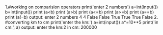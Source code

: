 1.#working on comparision operators
print('enter 2 numbers')
a=int(input())
b=int(input())
print (a<b)
print (a>b)
print (a<=b)
print (a>=b)
print (a==b)
print (a!=b)
output:
enter 2 numbers
4
4
False
False
True
True
True
False
2. #converting km to cm
print('enter the km:')
a=int(input())
a*=10**5
print('in cm:', a)
output:
enter the km:2
in cm: 200000

